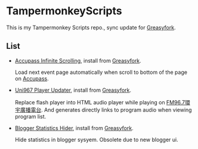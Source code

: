 # TampermonkeyScripts
This is my Tampermonkey Scripts repo., sync update for [Greasyfork](https://greasyfork.org/).

## List

- [Accupass Infinite Scrolling](AccupassInfiniteScrolling.js), install from [Greasyfork](https://greasyfork.org/scripts/31628-accupass-infinite-scrolling).

    Load next event page automatically when scroll to bottom of the page on [Accupass](https://www.accupass.com/).

- [Uni967 Player Updater](Uni967PlayerUpdater.js), install from [Greasyfork](https://greasyfork.org/scripts/20335-uni-fm96-7-player-updater).

    Replace flash player into HTML audio player while playing on [FM96.7環宇廣播電台](http://www.uni967.com/). And generates directly links to program audio when viewing program list.

- [Blogger Statistics Hider](BloggerStatisticsHider.js), install from [Greasyfork](https://greasyfork.org/scripts/20149-blogger-statistics-hider).

    Hide statistics in blogger sysyem. Obsolete due to new blogger ui.

